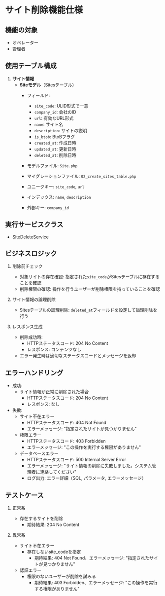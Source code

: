 # サイト削除機能仕様

## 機能の対象
- オペレーター
- 管理者

## 使用テーブル構成
1. **サイト情報**
   - **Siteモデル**（Sitesテーブル）
     - フィールド:
       - `site_code`: ULID形式で一意
       - `company_id`: 会社のID
       - `url`: 有効なURL形式
       - `name`: サイト名
       - `description`: サイトの説明
       - `is_btob`: BtoBフラグ
       - `created_at`: 作成日時
       - `updated_at`: 更新日時
       - `deleted_at`: 削除日時

     - モデルファイル: `Site.php`
     - マイグレーションファイル: `02_create_sites_table.php`
     - ユニークキー: `site_code`, `url`
     - インデックス: `name`, `description`
     - 外部キー: `company_id`

## 実行サービスクラス
- SiteDeleteService

## ビジネスロジック
1. 削除前チェック
   - 対象サイトの存在確認: 指定された`site_code`がSitesテーブルに存在することを確認
   - 削除権限の確認: 操作を行うユーザーが削除権限を持っていることを確認

2. サイト情報の論理削除
   - Sitesテーブルの論理削除: `deleted_at`フィールドを設定して論理削除を行う

3. レスポンス生成
   - 削除成功時:
     - HTTPステータスコード: 204 No Content
     - レスポンス: コンテンツなし
   - エラー発生時は適切なステータスコードとメッセージを返却

## エラーハンドリング
- 成功:
  - サイト情報が正常に削除された場合
    - HTTPステータスコード: 204 No Content
    - レスポンス: なし
- 失敗:
  - サイト不在エラー
    - HTTPステータスコード: 404 Not Found
    - エラーメッセージ: "指定されたサイトが見つかりません"
  - 権限エラー
    - HTTPステータスコード: 403 Forbidden
    - エラーメッセージ: "この操作を実行する権限がありません"
  - データベースエラー
    - HTTPステータスコード: 500 Internal Server Error
    - エラーメッセージ: "サイト情報の削除に失敗しました。システム管理者に連絡してください"
    - ログ出力: エラー詳細（SQL, パラメータ, エラーメッセージ）

## テストケース
1. 正常系
   - 存在するサイトを削除
     - 期待結果: 204 No Content

2. 異常系
   - サイト不在エラー
     - 存在しないsite_codeを指定
       - 期待結果: 404 Not Found、エラーメッセージ: "指定されたサイトが見つかりません"
   - 認証エラー
     - 権限のないユーザーが削除を試みる
       - 期待結果: 403 Forbidden、エラーメッセージ: "この操作を実行する権限がありません" 

